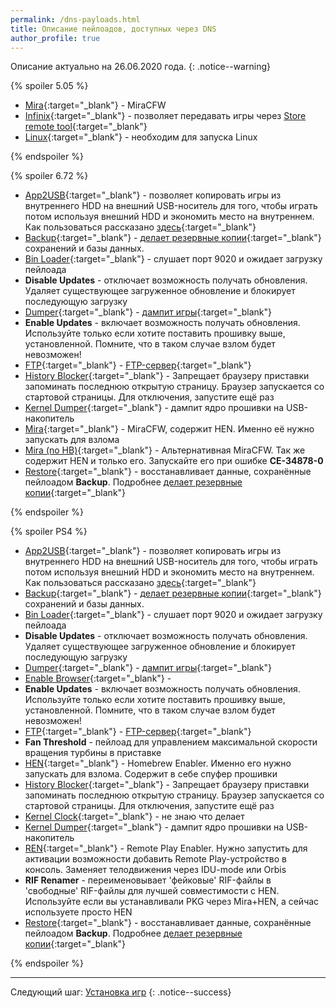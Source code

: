 ```yaml
---
permalink: /dns-payloads.html
title: Описание пейлоадов, доступных через DNS
author_profile: true
---
```


Описание актуально на 26.06.2020 года. 
{: .notice--warning}

{% spoiler 5.05 %}

* [Mira](https://github.com/OpenOrbis/mira-project){:target="_blank"} - MiraCFW
* [Infinix](https://github.com/LightningMods/infinix-Package-Installer-Payload){:target="_blank"} - позволяет передавать игры через [Store remote tool](https://github.com/LightningMods/Store-Remote-Tool){:target="_blank"}
* [Linux](https://github.com/valentinbreiz/PS4-Linux-Loader){:target="_blank"} - необходим для запуска Linux

{% endspoiler %}

{% spoiler 6.72 %}

* [App2USB](https://github.com/stooged/AppToUsb-50X/releases/latest){:target="_blank"} - позволяет копировать игры из внутреннего HDD на внешний USB-носитель для того, чтобы играть потом используя внешний HDD и экономить место на внутреннем. Как пользоваться рассказано [здесь](https://vk.com/@slashgoresplatter-apptousb){:target="_blank"}
* [Backup](https://github.com/stooged/DB_SG_Backup-50X/releases/latest){:target="_blank"} - [делает резервные копии](backup){:target="_blank"} сохранений и базы данных. 
* [Bin Loader](https://github.com/Cryptogenic/PS4-5.05-Kernel-Exploit){:target="_blank"} - слушает порт 9020 и ожидает загрузку пейлоада
* **Disable Updates** - отключает возможность получать обновления. Удаляет существующее загруженное обновление и блокирует последующую загрузку
* [Dumper](https://github.com/xvortex/ps4-dumper-vtx/releases/latest){:target="_blank"} - [дампит игры](game-dumps){:target="_blank"}
* **Enable Updates** - включает возможность получать обновления. Используйте только если хотите поставить прошивку выше, установленной. Помните, что в таком случае взлом будет невозможен!
* [FTP](https://github.com/xvortex/ps4-ftp-vtx/releases/latest){:target="_blank"} - [FTP-сервер](ftp){:target="_blank"}
* [History Blocker](https://github.com/stooged/History-Blocker){:target="_blank"} - Запрещает браузеру приставки запоминать последнюю открытую страницу. Браузер запускается со стартовой страницы. Для отключения, запустите ещё раз
* [Kernel Dumper](https://github.com/VV1LD/PS4-KernelDumper){:target="_blank"} - дампит ядро прошивки на USB-накопитель
* [Mira](https://github.com/OpenOrbis/mira-project){:target="_blank"} - MiraCFW, содержит HEN. Именно её нужно запускать для взлома
* [Mira (no HB)](https://github.com/OpenOrbis/mira-project){:target="_blank"} - Альтернативная MiraCFW. Так же содержит HEN и только его. Запускайте его при ошибке **CE-34878-0**
* [Restore](https://github.com/stooged/Db_Restore){:target="_blank"} - восстанавливает данные, сохранённые пейлоадом **Backup**. Подробнее [делает резервные копии](backup){:target="_blank"}

{% endspoiler %}

{% spoiler PS4 %}

* [App2USB](https://github.com/stooged/AppToUsb-50X/releases/latest){:target="_blank"} - позволяет копировать игры из внутреннего HDD на внешний USB-носитель для того, чтобы играть потом используя внешний HDD и экономить место на внутреннем. Как пользоваться рассказано [здесь](https://vk.com/@slashgoresplatter-apptousb){:target="_blank"}
* [Backup](https://github.com/stooged/DB_SG_Backup-50X/releases/latest){:target="_blank"} - [делает резервные копии](backup){:target="_blank"} сохранений и базы данных. 
* [Bin Loader](https://github.com/Cryptogenic/PS4-5.05-Kernel-Exploit){:target="_blank"} - слушает порт 9020 и ожидает загрузку пейлоада
* **Disable Updates** - отключает возможность получать обновления. Удаляет существующее загруженное обновление и блокирует последующую загрузку
* [Dumper](https://github.com/xvortex/ps4-dumper-vtx/releases/latest){:target="_blank"} - [дампит игры](game-dumps){:target="_blank"}
* [Enable Browser](){:target="_blank"} - 	
* **Enable Updates** - включает возможность получать обновления. Используйте только если хотите поставить прошивку выше, установленной. Помните, что в таком случае взлом будет невозможен!
* [FTP](https://github.com/xvortex/ps4-ftp-vtx/releases/latest){:target="_blank"} - [FTP-сервер](ftp){:target="_blank"}
* **Fan Threshold** - пейлоад для управлением максимальной скорости вращения турбины в приставке
* [HEN](https://github.com/xvortex/ps4-hen-vtx/releases/latest){:target="_blank"} - Homebrew Enabler. Именно его нужно запускать для взлома. Содержит в себе спуфер прошивки
* [History Blocker](https://github.com/stooged/History-Blocker){:target="_blank"} - Запрещает браузеру приставки запоминать последнюю открытую страницу. Браузер запускается со стартовой страницы. Для отключения, запустите ещё раз
* [Kernel Clock](https://github.com/Scene-Collective/ps4-kernel-clock){:target="_blank"} - не знаю что делает
* [Kernel Dumper](https://github.com/VV1LD/PS4-KernelDumper){:target="_blank"} - дампит ядро прошивки на USB-накопитель
* [REN](https://github.com/xvortex/ps4-hen-vtx/releases/latest){:target="_blank"} - Remote Play Enabler. Нужно запустить для активации возможности добавить Remote Play-устройство в консоль. Заменяет телодвижения через IDU-mode или Orbis
* **RIF Renamer** - переименовывает 'фейковые' RIF-файлы в 'свободные' RIF-файлы для лучшей совместимости с HEN. Используйте если вы устанавливали PKG через Mira+HEN, а сейчас используете просто HEN
* [Restore](https://github.com/stooged/Db_Restore){:target="_blank"} - восстанавливает данные, сохранённые пейлоадом **Backup**. Подробнее [делает резервные копии](backup){:target="_blank"}

{% endspoiler %}
	
___

Следующий шаг: [Установка игр](games) 
{: .notice--success}